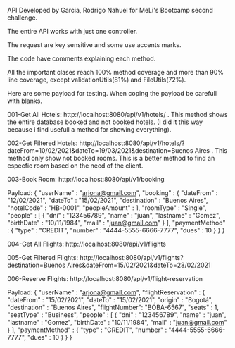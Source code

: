 API Developed by Garcia, Rodrigo Nahuel for MeLi's Bootcamp second challenge.

The entire API works with just one controller.

The request are key sensitive and some use accents marks.

The code have comments explaining each method.

All the important clases reach 100% method coverage and more than 90% line coverage, except validationUtils(81%) and FileUtils(72%).

Here are some payload for testing.
When coping the payload be carefull with blanks.

001-Get All Hotels: http://localhost:8080/api/v1/hotels/ .
This method shows the entire database booked and not booked hotels. (I did it this way because i find usefull a method for showing everything).

002-Get Filtered Hotels: http://localhost:8080/api/v1/hotels/?dateFrom=10/02/2021&dateTo=19/03/2021&destination=Buenos Aires .
This method only show not booked rooms. This is a better method to find an especfic room based on the need of the client.


003-Book Room: http://localhost:8080/api/v1/booking

Payload:
{
    "userName" : "arjona@gmail.com",
    "booking" : {
        "dateFrom" : "12/02/2021",
        "dateTo" : "15/02/2021",
        "destination" : "Buenos Aires",
        "hotelCode" : "HB-0001",
        "peopleAmount" : 1,
        "roomType" : "Single",
        "people" : [
            {
                "dni" : "123456789",
                "name" : "juan",
                "lastname" : "Gomez",
                "birthDate" : "10/11/1984",
                "mail" : "juan@gmail.com"
            }
        ],
        "paymentMethod" : {
            "type" : "CREDIT",
            "number" : "4444-5555-6666-7777",
            "dues" : 10
        }
    }
}

004-Get All Flights: http://localhost:8080/api/v1/flights

005-Get Filtered Flights: http://localhost:8080/api/v1/flights?destination=Buenos Aires&dateFrom=15/02/2021&dateTo=28/02/2021

006-Reserve Flights: http://localhost:8080/api/v1/flight-reservation

Payload:
{
    "userName" : "arjona@gmail.com",
    "flightReservation" : {
        "dateFrom" : "15/02/2021",
        "dateTo" : "15/02/2021",
        "origin" : "Bogotá",
        "destination" : "Buenos Aires",
        "flightNumber": "BOBA-6567",
        "seats" : 1,
        "seatType" : "Business",
        "people" : [
            {
                "dni" : "123456789",
                "name" : "juan",
                "lastname" : "Gomez",
                "birthDate" : "10/11/1984",
                "mail" : "juan@gmail.com"
            }
        ],
        "paymentMethod" : {
            "type" : "CREDIT",
            "number" : "4444-5555-6666-7777",
            "dues" : 10
        }
    }
}
